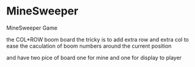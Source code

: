 # MineSweeper
MineSweeper Game

the COL*ROW boom board the tricky is to add extra row and extra col to ease the caculation of boom numbers around the current position

and have two pice of board one for mine and one for display to player
